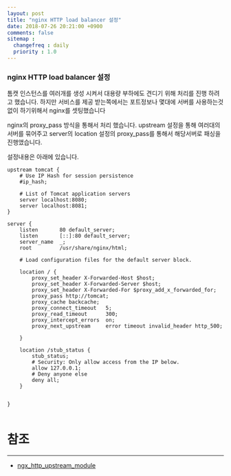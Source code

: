 ```yaml
---
layout: post
title: "nginx HTTP load balancer 설정"
date: 2018-07-26 20:21:00 +0900
comments: false
sitemap :
  changefreq : daily
  priority : 1.0
---
```


### nginx HTTP load balancer 설정

톰캣 인스턴스를 여러개를 생성 시켜서 대용량 부하에도 견디기 위해 처리를 진행 하려고 했습니다.
하지만 서비스를 제공 받는쪽에서는 포트정보나 몇대에 서버를 사용하는것 없이 하기위해서 nginx를 셋팅했습니다

nginx의 proxy_pass 방식을 통해서 처리 했습니다. upstream 설정을 통해 여러대의 서버를 묶어주고
server의 location 설정의 proxy_pass를 통해서 해당서버로 패싱을 진행앴습니다.

설정내용은 아래에 있습니다.
```
upstream tomcat {
    # Use IP Hash for session persistence
    #ip_hash;

    # List of Tomcat application servers
    server localhost:8080;
    server localhost:8081;
}

server {
    listen       80 default_server;
    listen       [::]:80 default_server;
    server_name  _;
    root         /usr/share/nginx/html;

    # Load configuration files for the default server block.

    location / {
        proxy_set_header X-Forwarded-Host $host;
        proxy_set_header X-Forwarded-Server $host;
        proxy_set_header X-Forwarded-For $proxy_add_x_forwarded_for;
        proxy_pass http://tomcat;
        proxy_cache backcache;
        proxy_connect_timeout   5;
        proxy_read_timeout      300;
        proxy_intercept_errors  on;
        proxy_next_upstream     error timeout invalid_header http_500;

    }

    location /stub_status {
        stub_status;
        # Security: Only allow access from the IP below.
        allow 127.0.0.1;
        # Deny anyone else
        deny all;
    }


}


```

# 참조 
-----
* [ngx_http_upstream_module](http://nginx.org/en/docs/http/ngx_http_upstream_module.html)
